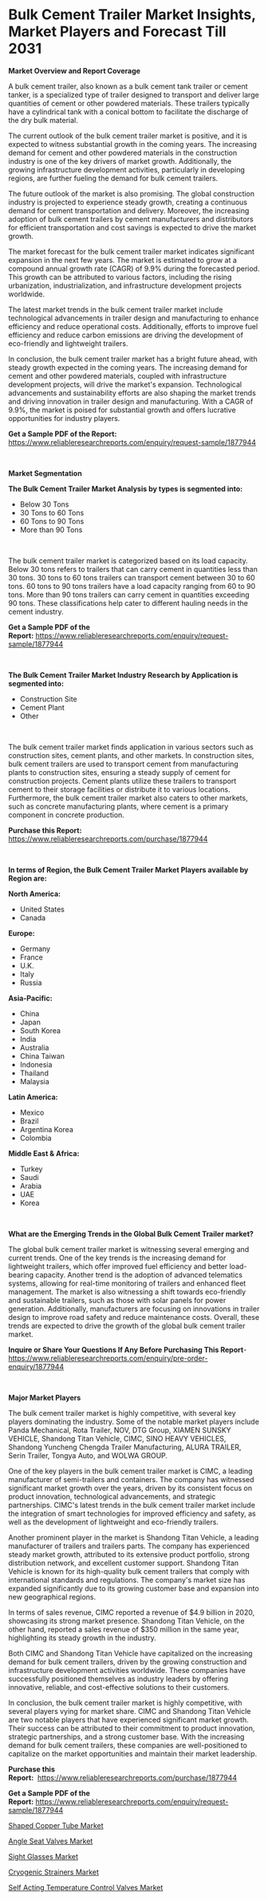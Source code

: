 <p><h1>Bulk Cement Trailer Market Insights, Market Players and Forecast Till 2031</h1></p><p><strong>Market Overview and Report Coverage</strong></p>
<p><p>A bulk cement trailer, also known as a bulk cement tank trailer or cement tanker, is a specialized type of trailer designed to transport and deliver large quantities of cement or other powdered materials. These trailers typically have a cylindrical tank with a conical bottom to facilitate the discharge of the dry bulk material.</p><p>The current outlook of the bulk cement trailer market is positive, and it is expected to witness substantial growth in the coming years. The increasing demand for cement and other powdered materials in the construction industry is one of the key drivers of market growth. Additionally, the growing infrastructure development activities, particularly in developing regions, are further fueling the demand for bulk cement trailers.</p><p>The future outlook of the market is also promising. The global construction industry is projected to experience steady growth, creating a continuous demand for cement transportation and delivery. Moreover, the increasing adoption of bulk cement trailers by cement manufacturers and distributors for efficient transportation and cost savings is expected to drive the market growth.</p><p>The market forecast for the bulk cement trailer market indicates significant expansion in the next few years. The market is estimated to grow at a compound annual growth rate (CAGR) of 9.9% during the forecasted period. This growth can be attributed to various factors, including the rising urbanization, industrialization, and infrastructure development projects worldwide.</p><p>The latest market trends in the bulk cement trailer market include technological advancements in trailer design and manufacturing to enhance efficiency and reduce operational costs. Additionally, efforts to improve fuel efficiency and reduce carbon emissions are driving the development of eco-friendly and lightweight trailers.</p><p>In conclusion, the bulk cement trailer market has a bright future ahead, with steady growth expected in the coming years. The increasing demand for cement and other powdered materials, coupled with infrastructure development projects, will drive the market's expansion. Technological advancements and sustainability efforts are also shaping the market trends and driving innovation in trailer design and manufacturing. With a CAGR of 9.9%, the market is poised for substantial growth and offers lucrative opportunities for industry players.</p></p>
<p><strong>Get a Sample PDF of the Report:</strong> <a href="https://www.reliableresearchreports.com/enquiry/request-sample/1877944">https://www.reliableresearchreports.com/enquiry/request-sample/1877944</a></p>
<p>&nbsp;</p>
<p><strong>Market Segmentation</strong></p>
<p><strong>The Bulk Cement Trailer Market Analysis by types is segmented into:</strong></p>
<p><ul><li>Below 30 Tons</li><li>30 Tons to 60 Tons</li><li>60 Tons to 90 Tons</li><li>More than 90 Tons</li></ul></p>
<p>&nbsp;</p>
<p><p>The bulk cement trailer market is categorized based on its load capacity. Below 30 tons refers to trailers that can carry cement in quantities less than 30 tons. 30 tons to 60 tons trailers can transport cement between 30 to 60 tons. 60 tons to 90 tons trailers have a load capacity ranging from 60 to 90 tons. More than 90 tons trailers can carry cement in quantities exceeding 90 tons. These classifications help cater to different hauling needs in the cement industry.</p></p>
<p><strong>Get a Sample PDF of the Report:</strong>&nbsp;<a href="https://www.reliableresearchreports.com/enquiry/request-sample/1877944">https://www.reliableresearchreports.com/enquiry/request-sample/1877944</a></p>
<p>&nbsp;</p>
<p><strong>The Bulk Cement Trailer Market Industry Research by Application is segmented into:</strong></p>
<p><ul><li>Construction Site</li><li>Cement Plant</li><li>Other</li></ul></p>
<p>&nbsp;</p>
<p><p>The bulk cement trailer market finds application in various sectors such as construction sites, cement plants, and other markets. In construction sites, bulk cement trailers are used to transport cement from manufacturing plants to construction sites, ensuring a steady supply of cement for construction projects. Cement plants utilize these trailers to transport cement to their storage facilities or distribute it to various locations. Furthermore, the bulk cement trailer market also caters to other markets, such as concrete manufacturing plants, where cement is a primary component in concrete production.</p></p>
<p><strong>Purchase this Report:</strong>&nbsp; <a href="https://www.reliableresearchreports.com/purchase/1877944">https://www.reliableresearchreports.com/purchase/1877944</a></p>
<p>&nbsp;</p>
<p><strong>In terms of Region, the Bulk Cement Trailer Market Players available by Region are:</strong></p>
<p>
    <p> <strong> North America: </strong>
        <ul>
            <li>United States</li>
            <li>Canada</li>
        </ul>
        </p> 
    <p> <strong> Europe: </strong>
        <ul>
            <li>Germany</li>
            <li>France</li>
            <li>U.K.</li>
            <li>Italy</li>
            <li>Russia</li>
        </ul>
        </p> 
    <p> <strong> Asia-Pacific: </strong>
        <ul>
            <li>China</li>
            <li>Japan</li>
            <li>South Korea</li>
            <li>India</li>
            <li>Australia</li>
            <li>China Taiwan</li>
            <li>Indonesia</li>
            <li>Thailand</li>
            <li>Malaysia</li>
        </ul>
        </p> 
    <p> <strong> Latin America: </strong>
        <ul>
            <li>Mexico</li>
            <li>Brazil</li>
            <li>Argentina Korea</li>
            <li>Colombia</li>
        </ul>
        </p> 
    <p> <strong> Middle East & Africa: </strong>
        <ul>
            <li>Turkey</li>
            <li>Saudi</li>
            <li>Arabia</li>
            <li>UAE</li>
            <li>Korea</li>
        </ul>
    </p>
    </p>
<p>&nbsp;</p>
<p><strong>What are the Emerging Trends in the Global Bulk Cement Trailer market?</strong></p>
<p><p>The global bulk cement trailer market is witnessing several emerging and current trends. One of the key trends is the increasing demand for lightweight trailers, which offer improved fuel efficiency and better load-bearing capacity. Another trend is the adoption of advanced telematics systems, allowing for real-time monitoring of trailers and enhanced fleet management. The market is also witnessing a shift towards eco-friendly and sustainable trailers, such as those with solar panels for power generation. Additionally, manufacturers are focusing on innovations in trailer design to improve road safety and reduce maintenance costs. Overall, these trends are expected to drive the growth of the global bulk cement trailer market.</p></p>
<p><strong>Inquire or Share Your Questions If Any Before Purchasing This Report</strong>- <a href="https://www.reliableresearchreports.com/enquiry/pre-order-enquiry/1877944">https://www.reliableresearchreports.com/enquiry/pre-order-enquiry/1877944</a></p>
<p>&nbsp;</p>
<p><strong>Major Market Players</strong></p>
<p><p>The bulk cement trailer market is highly competitive, with several key players dominating the industry. Some of the notable market players include Panda Mechanical, Rota Trailer, NOV, DTG Group, XIAMEN SUNSKY VEHICLE, Shandong Titan Vehicle, CIMC, SINO HEAVY VEHICLES, Shandong Yuncheng Chengda Trailer Manufacturing, ALURA TRAILER, Serin Trailer, Tongya Auto, and WOLWA GROUP.</p><p>One of the key players in the bulk cement trailer market is CIMC, a leading manufacturer of semi-trailers and containers. The company has witnessed significant market growth over the years, driven by its consistent focus on product innovation, technological advancements, and strategic partnerships. CIMC's latest trends in the bulk cement trailer market include the integration of smart technologies for improved efficiency and safety, as well as the development of lightweight and eco-friendly trailers.</p><p>Another prominent player in the market is Shandong Titan Vehicle, a leading manufacturer of trailers and trailers parts. The company has experienced steady market growth, attributed to its extensive product portfolio, strong distribution network, and excellent customer support. Shandong Titan Vehicle is known for its high-quality bulk cement trailers that comply with international standards and regulations. The company's market size has expanded significantly due to its growing customer base and expansion into new geographical regions.</p><p>In terms of sales revenue, CIMC reported a revenue of $4.9 billion in 2020, showcasing its strong market presence. Shandong Titan Vehicle, on the other hand, reported a sales revenue of $350 million in the same year, highlighting its steady growth in the industry.</p><p>Both CIMC and Shandong Titan Vehicle have capitalized on the increasing demand for bulk cement trailers, driven by the growing construction and infrastructure development activities worldwide. These companies have successfully positioned themselves as industry leaders by offering innovative, reliable, and cost-effective solutions to their customers.</p><p>In conclusion, the bulk cement trailer market is highly competitive, with several players vying for market share. CIMC and Shandong Titan Vehicle are two notable players that have experienced significant market growth. Their success can be attributed to their commitment to product innovation, strategic partnerships, and a strong customer base. With the increasing demand for bulk cement trailers, these companies are well-positioned to capitalize on the market opportunities and maintain their market leadership.</p></p>
<p><strong>Purchase this Report:</strong>&nbsp;&nbsp;<a href="https://www.reliableresearchreports.com/purchase/1877944">https://www.reliableresearchreports.com/purchase/1877944</a></p>
<p></p>
<p><strong>Get a Sample PDF of the Report:</strong>&nbsp;<a href="https://www.reliableresearchreports.com/enquiry/request-sample/1877944">https://www.reliableresearchreports.com/enquiry/request-sample/1877944</a></p>
<p><p><a href="https://github.com/FassouRP/Market-Research-Report-List-2/blob/main/shaped-copper-tube-market.md">Shaped Copper Tube Market</a></p><p><a href="https://github.com/rexevange/Market-Research-Report-List-2/blob/main/angle-seat-valves-market.md">Angle Seat Valves Market</a></p><p><a href="https://github.com/Chiragrp26/Market-Research-Report-List-2/blob/main/sight-glasses-market.md">Sight Glasses Market</a></p><p><a href="https://github.com/AKSHATREPORTPRIME/Market-Research-Report-List-2/blob/main/cryogenic-strainers-market.md">Cryogenic Strainers Market</a></p><p><a href="https://github.com/lilstefpacute/Market-Research-Report-List-2/blob/main/self-acting-temperature-control-valves-market.md">Self Acting Temperature Control Valves Market</a></p></p>